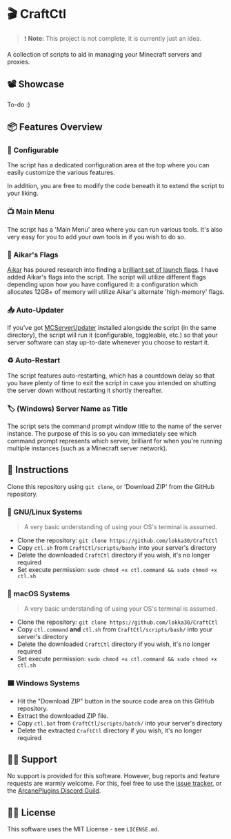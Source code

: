# 🎬 CraftCtl

> ❗️ **Note:** This project is not complete, it is currently just an idea.

A collection of scripts to aid in managing your Minecraft servers and proxies.

## 📽 Showcase

To-do :)

## 📦 Features Overview

### 🔧 Configurable

The script has a dedicated configuration area at the top where you can easily customize the various features.

In addition, you are free to modify the code beneath it to extend the script to your liking.

### 📺 Main Menu

The script has a 'Main Menu' area where you can run various tools. It's also very easy for you to add your own
tools in if you wish to do so.

### 🏁 Aikar's Flags

[Aikar][5] has poured research into finding a [brilliant set of launch flags][4].
I have added Aikar's flags into the script. The script will utilize different flags depending upon how you have
configured it: a configuration which allocates 12GB+ of memory will utilize Aikar's alternate 'high-memory' flags.

### 📥 Auto-Updater

If you've got [MCServerUpdater][1] installed alongside the script (in the same directory), the script will run it
(configurable, toggleable, etc.) so that your server software can stay up-to-date whenever you choose to restart it.

### ♻️ Auto-Restart

The script features auto-restarting, which has a countdown delay so that you have plenty of time to
exit the script in case you intended on shutting the server down without restarting it shortly thereafter.

### 🏷 (Windows) Server Name as Title
The script sets the command prompt window title to the name of the server instance.
The purpose of this is so you can immediately see which command prompt represents which server, brilliant for when 
you're running multiple instances (such as a Minecraft server network).

## 📜 Instructions

Clone this repository using `git clone`, or 'Download ZIP' from the GitHub repository.

### 🐧 GNU/Linux Systems

> A very basic understanding of using your OS's terminal is assumed. 

- Clone the repository: `git clone https://github.com/lokka30/CraftCtl`
- Copy `ctl.sh` from `CraftCtl/scripts/bash/` into your server's directory
- Delete the downloaded `CraftCtl` directory if you wish, it's no longer required
- Set execute permission: `sudo chmod +x ctl.command && sudo chmod +x ctl.sh`

### 🍎 macOS Systems

> A very basic understanding of using your OS's terminal is assumed.

- Clone the repository: `git clone https://github.com/lokka30/CraftCtl`
- Copy `ctl.command` **and** `ctl.sh` from `CraftCtl/scripts/bash/` into your server's directory
- Delete the downloaded `CraftCtl` directory if you wish, it's no longer required
- Set execute permission: `sudo chmod +x ctl.command && sudo chmod +x ctl.sh`

### 🟦 Windows Systems

- Hit the "Download ZIP" button in the source code area on this GitHub repository.
- Extract the downloaded ZIP file.
- Copy `ctl.bat` from `CraftCtl/scripts/batch/` into your server's directory
- Delete the extracted `CraftCtl` directory if you wish, it's no longer required

## 🙋‍♂️ Support

No support is provided for this software. However, bug reports and feature requests are warmly welcome. For this,
feel free to use the [issue tracker][2], or the [ArcanePlugins Discord Guild][3].

## 👨‍⚖️ License

This software uses the MIT License - see `LICENSE.md`.



[1]: https://www.spigotmc.org/resources/mcserverupdater.98003/updates
[2]: https://github.com/lokka30/CraftCtl/issues
[3]: https://discord.io/arcaneplugins
[4]: https://aikar.co/mcflags.html
[5]: https://aikar.co/
